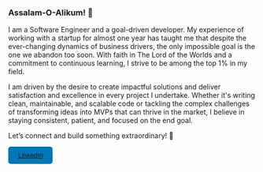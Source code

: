 ### Assalam-O-Alikum! 🙂

I am a Software Engineer and a goal-driven developer. My experience of working with a startup for almost one year has taught me that despite the ever-changing dynamics of business drivers, the only impossible goal is the one we abandon too soon. With faith in The Lord of the Worlds and a commitment to continuous learning, I strive to be among the top 1% in my field.  

I am driven by the desire to create impactful solutions and deliver satisfaction and excellence in every project I undertake. Whether it's writing clean, maintainable, and scalable code or tackling the complex challenges of transforming ideas into MVPs that can thrive in the market, I believe in staying consistent, patient, and focused on the end goal.  

Let’s connect and build something extraordinary! 🤝  

  <button style="background-color:#0077B5; color:white; padding:10px 20px; border:none; border-radius:5px; cursor:pointer;">
    <a href="https://www.linkedin.com/in/mian-muhammad-waleed-asif-82083a240/" target="_blank">
      LinkedIn
    </a>
  </button>


